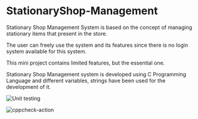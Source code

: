 # StationaryShop-Management

Stationary Shop Management System is based on the concept of managing stationary items that present in the store.

The user can freely use the system and its features since there is no login system available for this system. 

This mini project contains limited features, but the essential one.


Stationary Shop Management system is developed using C Programming Language and different variables, strings have been used for the development of it.

![Unit testing](https://github.com/stepin104635/StationaryShop-Management/workflows/Unit%20testing/badge.svg)

![cppcheck-action](https://github.com/stepin104635/StationaryShop-Management/workflows/cppcheck-action/badge.svg)
